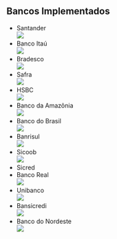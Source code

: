 ## Bancos Implementados

* Santander <br>![](http://download-codeplex.sec.s-msft.com/Download?ProjectName=boletonet&DownloadId=43321)
* Banco Itaú <br>
![](http://download-codeplex.sec.s-msft.com/Download?ProjectName=boletonet&DownloadId=21019)
* Bradesco <br>
![](http://download-codeplex.sec.s-msft.com/Download?ProjectName=boletonet&DownloadId=21020)
* Safra <br>
![](http://download-codeplex.sec.s-msft.com/Download?ProjectName=boletonet&DownloadId=21021)
* HSBC <br>
![](http://download-codeplex.sec.s-msft.com/Download?ProjectName=boletonet&DownloadId=23555)
* Banco da Amazônia <br>
![](http://download-codeplex.sec.s-msft.com/Download?ProjectName=boletonet&DownloadId=33352)
* Banco do Brasil <br>
![](http://download-codeplex.sec.s-msft.com/Download?ProjectName=boletonet&DownloadId=33353)
* Banrisul <br>
![](http://download-codeplex.sec.s-msft.com/Download?ProjectName=boletonet&DownloadId=43322)
* Sicoob <br>
![](http://download-codeplex.sec.s-msft.com/Download?ProjectName=boletonet&DownloadId=358105)
* Sicred
* Banco Real <br>
![](http://download-codeplex.sec.s-msft.com/Download?ProjectName=boletonet&DownloadId=21018)
* Unibanco <br>
![](http://download-codeplex.sec.s-msft.com/Download?ProjectName=boletonet&DownloadId=34468)
* Bansicredi <br>
![](http://download-codeplex.sec.s-msft.com/Download?ProjectName=boletonet&DownloadId=528045)
* Banco do Nordeste <br>
![](http://download-codeplex.sec.s-msft.com/Download/SourceControlFileDownload.ashx?ProjectName=boletonet&changeSetId=90434&itemId=1939153)